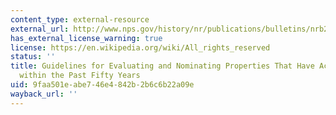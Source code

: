 ```yaml
---
content_type: external-resource
external_url: http://www.nps.gov/history/nr/publications/bulletins/nrb22/
has_external_license_warning: true
license: https://en.wikipedia.org/wiki/All_rights_reserved
status: ''
title: Guidelines for Evaluating and Nominating Properties That Have Achieved Significance
  within the Past Fifty Years
uid: 9faa501e-abe7-46e4-842b-2b6c6b22a09e
wayback_url: ''
---
```


